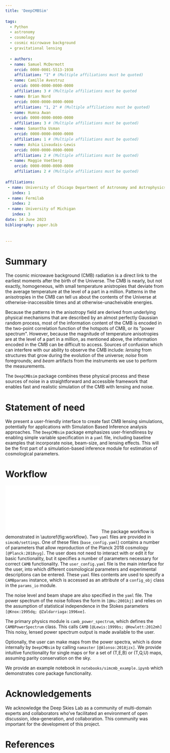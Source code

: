 ```yaml
---
title: 'DeepCMBSim'

tags:
  - Python
  - astronomy
  - cosmology
  - cosmic microwave background
  - gravitational lensing

  - authors:
  - name: Samuel McDermott
    orcid: 0000-0001-5513-1938
    affiliation: "1" # (Multiple affiliations must be quoted)
  - name: Camille Avestruz
    orcid: 0000-0000-0000-0000
    affiliation: 3 # (Multiple affiliations must be quoted
  - name: Brian Nord
    orcid: 0000-0000-0000-0000
    affiliation: "1, 2" # (Multiple affiliations must be quoted)
  - name: Humna Awan
    orcid: 0000-0000-0000-0000
    affiliation: 3 # (Multiple affiliations must be quoted)
  - name: Samantha Usman
    orcid: 0000-0000-0000-0000
    affiliation: 1 # (Multiple affiliations must be quoted)
  - name: Ashia Livaudais-Lewis
    orcid: 0000-0000-0000-0000
    affiliation: 2 # (Multiple affiliations must be quoted)
  - name: Maggie Voetberg
    orcid: 0000-0000-0000-0000
    affiliation: 2 # (Multiple affiliations must be quoted)

affiliations:
 - name: University of Chicago Department of Astronomy and Astrophysics
   index: 1
 - name: Fermilab
   index: 2
 - name: University of Michigan
   index: 3
date: 14 June 2023
bibliography: paper.bib


---
```


# Summary

The cosmic microwave background (CMB) radiation is a direct link to the earliest moments after the birth of the Universe.
The CMB is nearly, but not exactly, homogeneous, with small temperature anistropies that deviate from the average temperature at the level of a part in a million.
Patterns in the anisotropies in the CMB can tell us about the contents of the Universe at otherwise-inaccessible times and at otherwise-unacheivable energies.

Because the patterns in the anisotropy field are derived from underlying physical mechanisms that are described by an almost perfectly Gaussian random process, most of the information content of the CMB is encoded in the two-point correlation function of the hotspots of CMB, or its "power spectrum".
However, because the magnitude of temperature anisotropies are at the level of a part in a million, as mentioned above, the information encoded in the CMB can be difficult to access.
Sources of confusion which can interfere with our ability to observe the CMB include: _lensing_ from structures that grow during the evolution of the universe; _noise_ from foregrounds; and _beam_ artifacts from the instruments we use to perform the measurements.

The `DeepCMBsim` package combines these physical process and these sources of noise in a straightforward and accessible framework that enables fast and realistic simulation of the CMB with lensing and noise.


# Statement of need

We present a user-friendly interface to create fast CMB lensing simulations, potentially for applications with Simulation Based Inference analysis approaches.
The `DeepCMBsim` package emphasizes user-friendliness by enabling simple variable specification in a `yaml` file, including baseline examples that incorporate noise, beam-size, and lensing effects.
This will be the first part of a simulation-based inference module for estimation of cosmological parameters.

# Workflow

![Example workflow for the `DeepCMBsim` package.\label{fig:workflow}](ex_workflow.pdf)
The package workflow is demonstrated in \autoref{fig:workflow}. Two `yaml` files are provided in `simcmb/settings`.
One of these files (`base_config.yaml`) contains a number of parameters that allow reproduction of the Planck 2018 cosmology `[@Planck:2018vyg]`.
The user does not need to interact with or edit it for basic functionality, but it specifies a number of parameters necessary for correct `CAMB` functionality.
The `user_config.yaml` file is the main interface for the user, into which different cosmological parameters and experimental descriptions can be entered.
These `yaml` files contents are used to specify a `CAMBparams` instance, which is accessed as an attribute of a `config_obj` class in the `params_io` module.

The noise level and beam shape are also specified in the `yaml` file.
The power spectrum of the noise follows the form in `[@Hu:2001kj]` and relies on the assumption of statistical independence in the Stokes parameters `[@Knox:1995dq; @Zaldarriaga:1996xe]`.

The primary physics module is `camb_power_spectrum`, which defines the `CAMBPowerSpectrum` class.
This calls `CAMB` `[@Lewis:1999bs; @Howlett:2012mh]`
This noisy, lensed power spectrum output is made available to the user.

Optionally, the user can make maps from the power spectra, which is done internally by `DeepCMBsim` by calling `namaster` `[@Alonso:2018jzx]`.
We provide intuitive functionality for single maps or for a set of (T,E,B) or (T,Q,U) maps, assuming parity conservation on the sky.

We provide an example notebook in `notebooks/simcmb_example.ipynb` which demonstrates core package functionality.


# Acknowledgements

We acknowledge the Deep Skies Lab as a community of multi-domain experts and collaborators who’ve facilitated an environment of open discussion, idea-generation, and collaboration. This community was important for the development of this project.

# References

